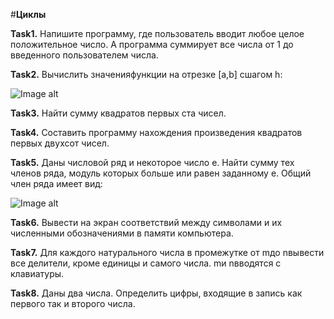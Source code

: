 #**Циклы**

**Task1.** Напишите программу, где пользователь вводит любое целое положительное число. 
А программа суммирует все числа от 1 до введенного пользователем числа.

**Task2.** Вычислить значенияфункции на отрезке [а,b] cшагом h:

![Image alt](https://github.com/4ertya/auxiliary/blob/master/%D1%86%D0%B8%D0%BA%D0%BB%D1%8B%D0%A22.PNG)

**Task3.** Найти сумму квадратов первых ста чисел.

**Task4.** Составить программу нахождения произведения квадратов первых двухсот чисел.

**Task5.**  Даны  числовой  ряд  и  некоторое  число  е.  Найти  сумму  тех  членов ряда,  модуль  которых  больше  или  равен заданному е. 
Общий член ряда имеет вид:

![Image alt](https://github.com/4ertya/auxiliary/blob/master/%D1%86%D0%B8%D0%BA%D0%BB%D1%8B%D0%A25.PNG)

**Task6.** Вывести на экран соответствий между символами и их численными обозначениями в памяти компьютера.

**Task7.** Для каждого натурального числа в промежутке от mдо nвывести все делители, кроме единицы и самого числа. 
mи nвводятся с клавиатуры.

**Task8.** Даны два числа. Определить цифры, входящие в запись как первого так и второго числа.

